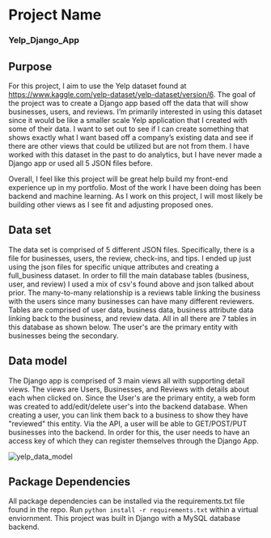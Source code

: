 

# Project Name
### Yelp_Django_App

## Purpose

For this project, I aim to use the Yelp dataset found at https://www.kaggle.com/yelp-dataset/yelp-dataset/version/6. The goal of the project was to  create a Django app based off the data that will show businesses, users, and reviews. I’m primarily interested in using this dataset since it would be like a smaller scale Yelp application that I created with some of their data. I want to set out to see if I can create something that shows exactly what I want based off a company’s existing data and see if there are other views that could be utilized but are not from them. I have worked with this dataset in the past to do analytics, but I have never made a Django app or used all 5 JSON files before.

Overall, I feel like this project will be great help build my front-end experience up in my portfolio. Most of the work I have been doing has been backend and machine learning. As I work on this project, I will most likely be building other views as I see fit and adjusting proposed ones.

## Data set

The data set is comprised of 5 different JSON files. Specifically, there is a file for businesses, users, the review, check-ins, and tips. I ended up just using the json files for specific unique attributes and creating a full_business dataset. In order to fill the main database tables (business, user, and review) I used a mix of csv's found above and json talked about prior. The many-to-many relationship is a reviews table linking the business with the users since many businesses can have many different reviewers. Tables are comprised of user data, business data, business attribute data linking back to the business, and review data. All in all there are 7 tables in this database as shown below. The user's are the primary entity with businesses being the secondary.

## Data model

The Django app is comprised of 3 main views all with supporting detail views. The views are Users, Businesses, and Reviews with details about each when clicked on. Since the User's are the primary entity, a web form was created to add/edit/delete user's into the backend database. When creating a user, you can link them back to a business to show they have "reviewed" this entity. Via the API, a user will be able to GET/POST/PUT businesses into the backend. In order for this, the user needs to have an access key of which they can register themselves through the Django App.


![yelp_data_model](https://user-images.githubusercontent.com/20977403/50186243-38cae500-02e8-11e9-9d62-d23bfae3989c.png)

## Package Dependencies

All package dependencies can be installed via the requirements.txt file found in the repo. Run `python install -r requirements.txt` within a virtual enviornment. This project was built in Django with a MySQL database backend.